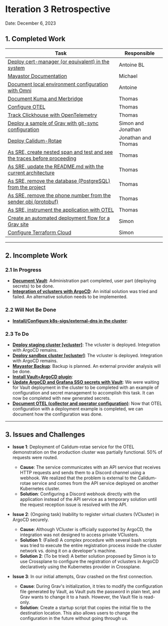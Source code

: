 # Iteration 3 Retrospective

Date: December 6, 2023

## 1. Completed Work

| Task | Responsible |
| --------------------------------------------------------------------------------------------------------------------------------------- | ------------------- |
| [Deploy cert-manager (or equivalent) in the system](https://github.com/ClubCedille/Plateforme-Cedille/issues/26) | Antoine BL |
| [Mayastor Documentation](https://github.com/ClubCedille/Plateforme-Cedille/issues/24) | Michael |
| [Document local environment configuration with Omni](https://github.com/ClubCedille/Plateforme-Cedille/issues/19) | Antoine |
| [Document Kuma and Merbridge](https://github.com/ClubCedille/Plateforme-Cedille/issues/29) | Thomas |
| [Configure OTEL](https://github.com/ClubCedille/Plateforme-Cedille/issues/60) | Thomas |
| [Track Clickhouse with OpenTelemetry](https://github.com/ClubCedille/Plateforme-Cedille/issues/63) | Thomas |
| [Deploy a sample of Grav with git-sync configuration](https://github.com/ClubCedille/Plateforme-Cedille/issues/97) | Simon and Jonathan |
| [Deploy Calidum-Rotae](https://github.com/ClubCedille/Plateforme-Cedille/issues/98) | Jonathan and Thomas |
| [As SRE, create nested span and test and see the traces before proceeding](https://github.com/ClubCedille/Plateforme-Cedille/issues/83) | Thomas |
| [As SRE, update the README.md with the current architecture](https://github.com/ClubCedille/Plateforme-Cedille/issues/71) | Thomas |
| [As SRE, remove the database (PostgreSQL) from the project](https://github.com/ClubCedille/Plateforme-Cedille/issues/70) | Thomas |
| [As SRE, remove the phone number from the sender obj (protobuf)](https://github.com/ClubCedille/Plateforme-Cedille/issues/69) | Thomas |
| [As SRE, instrument the application with OTEL](https://github.com/ClubCedille/Plateforme-Cedille/issues/68) | Thomas |
| [Create an automated deployment flow for a Grav site](https://github.com/ClubCedille/Plateforme-Cedille/issues/132) | Simon |
| [Configure Terraform Cloud](https://github.com/ClubCedille/Plateforme-Cedille/issues/133) | Simon |

---

## 2. Incomplete Work

### 2.1 In Progress

- **[Document
  Vault](https://github.com/ClubCedille/Plateforme-Cedille/issues/69)**:
  Administration part completed, user part (deploying secrets) to be done.
- **[Integration of vclusters with
  ArgoCD](https://github.com/ClubCedille/Plateforme-Cedille/pull/129)**: An
  initial solution was tried and failed. An alternative solution needs to be
  implemented.

### 2.2 Will Not Be Done

- **[Install/Configure k8s-sigs/external-dns in the
  cluster](https://github.com/ClubCedille/Plateforme-Cedille/issues/35)**:

### 2.3 To Do

- **[Deploy staging cluster
  [vcluster]](https://github.com/ClubCedille/Plateforme-Cedille/issues/6)**: The
  vcluster is deployed. Integration with ArgoCD remains.
- **[Deploy sandbox cluster
  [vcluster]](https://github.com/ClubCedille/Plateforme-Cedille/issues/7)**: The
  vcluster is deployed. Integration with ArgoCD remains.
- **[Mayastor
  Backup](https://github.com/ClubCedille/Plateforme-Cedille/issues/23)**: Backup
  is planned. An external provider analysis will be done.
- **[Install Vault+ArgoCD
  plugin](https://github.com/ClubCedille/Plateforme-Cedille/issues/103)**:
- **[Update ArgoCD and Grafana SSO secrets with
  Vault](https://github.com/ClubCedille/Plateforme-Cedille/issues/110)**: We
  were waiting for Vault deployment in the cluster to be completed with an
  example of configuration and secret management to accomplish this task. It can
  now be completed with new generated secrets.
- **[Document OTEL (collector and operator
  configuration)](https://github.com/ClubCedille/Plateforme-Cedille/issues/121)**:
  Now that OTEL configuration with a deployment example is completed, we can
  document how the configuration was done.

---

## 3. Issues and Challenges

- **Issue 1**: Deployment of Calidum-rotae service for the OTEL demonstration on
  the production cluster was partially functional. 50% of requests were routed.
  - **Cause**: The service communicates with an API service that receives HTTP
    requests and sends them to a Discord channel using a webhook. We realized
    that the problem is external to the Calidum-rotae service and comes from the
    API service deployed on another Kubernetes cluster.
  - **Solution**: Configuring a Discord webhook directly with the application
    instead of the API service as a temporary solution until the request
    reception issue is resolved with the API.

- **Issue 2**: (Ongoing task) Inability to register virtual clusters (VCluster)
  in ArgoCD securely.
  - **Cause**: Although VCluster is officially supported by ArgoCD, the
    integration was not designed to access private VClusters.
  - **Solution 1**: (Failed) A complex procedure with several bash scripts was
    tried to execute the entire registration process inside the cluster network
    vs. doing it on a developer's machine.
  - **Solution 2**: (To be tried) A better solution proposed by Simon is to use
    Crossplane to configure the registration of vclusters in ArgoCD
    declaratively using the Kubernetes provider in Crossplane.

- **Issue 3**: In our initial attempts, Grav crashed on the first connection.
  - **Cause**: During Grav's initialization, it tries to modify the
    configuration file generated by Vault, as Vault puts the password in plain
    text, and Grav wants to change it to a hash. However, the Vault file is
    read-only.
  - **Solution**: Create a startup script that copies the initial file to the
    destination location. This also allows users to change the configuration in
    the future without going through us.
